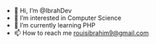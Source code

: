 - 👋 Hi, I’m @IbrahDev
- 👀 I’m interested in Computer Science
- 🌱 I’m currently learning PHP
- 📫 How to reach me rouisibrahim9@gmail.com
